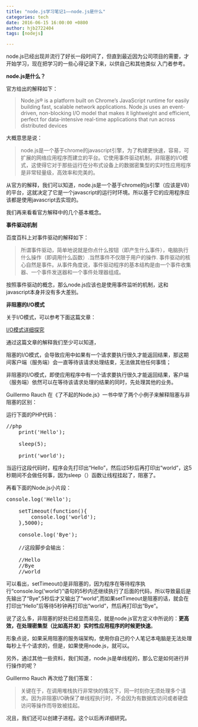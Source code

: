 ```yaml
---
title: "node.js学习笔记1——node.js是什么"
categories: tech
date: 2016-06-15 16:00:00 +0800
author: hjb2722404
tags: [nodejs]

---
```


node.js已经出现并流行了好长一段时间了，但直到最近因为公司项目的需要，才开始学习，现在把学习的一些心得记录下来，以供自己和其他类似 入门者参考。

**node.js是什么？**

官方给出的解释如下：  

<blockquote>
  Node.js® is a platform built on Chrome’s JavaScript runtime for easily     
  building fast, scalable network applications. Node.js uses an     
  event-driven, non-blocking I/O model that makes it lightweight and     
  efficient, perfect for data-intensive real-time applications that run     
  across distributed devices
</blockquote>

大概意思是说：

<blockquote>
  node.js是一个基于chrome的javascript引擎，为了构建更快速，容易，可扩展的网络应用程序而建立的平台。它使用事件驱动机制，非阻塞的I/O模式，这使得它对于那些运行在分布式设备上的数据密集型的实时性应用程序是非常轻量级，高效率和完美的。
</blockquote>

从官方的解释，我们可以知道，node.js是一个基于chrome的js引擎（应该是V8）的平台，这就决定了它是一个javascript的运行时环境。所以基于它的应用程序应该都是使用javascript去实现的。

我们再来看看官方解释中的几个基本概念。

**事件驱动机制**

百度百科上对事件驱动的解释如下：

<blockquote>
  所谓事件驱动，简单地说就是你点什么按钮（即产生什么事件），电脑执行什么操作（即调用什么函数）.当然事件不仅限于用户的操作.     
  事件驱动的核心自然是事件。从事件角度说，事件驱动程序的基本结构是由一个事件收集器、一个事件发送器和一个事件处理器组成。
</blockquote>

按照事件驱动的概念，那么node.js应该也是使用事件监听的机制，这和javascript本身并没有多大差别。

**非阻塞的I/O模式**

关于I/O模式，可以参考下面这篇文章：

[I/O模式详细探究][1]

通过这篇文章的解释我们至少可以知道，

阻塞的I/O模式，会导致应用中如果有一个请求要执行很久才能返回结果，那这期间客户端（服务端）会一直等待该请求处理结束，无法做其他任何事情；

非阻塞的I/O模式，即使应用程序中有一个请求要执行很久才能返回结果，客户端（服务端）依然可以在等待该请求处理的结果的同时，先处理其他的业务。

Guillermo Rauch 在《了不起的Node.js》一书中举了两个小例子来解释阻塞与非阻塞的区别：

运行下面的PHP代码：

<pre class="prettyprint"><span class="hljs-comment">//php</span>
    <span class="hljs-function">print(<span class="hljs-string">'Hello'</span>)</span>;

    <span class="hljs-function">sleep(<span class="hljs-number">5</span>)</span>;

    <span class="hljs-function">print(<span class="hljs-string">'world'</span>)</span>;</pre>

当运行这段代码时，程序会先打印出“Hello”，然后过5秒后再打印出“world”，这5秒期间不会做任何事，因为sleep（）函数让线程挂起了，阻塞了。

再看下面的Node.js小片段：

<pre class="prettyprint">console.<span class="hljs-keyword">log</span>(<span class="hljs-string">'Hello'</span>);

    setTimeout(function(){
        console.<span class="hljs-keyword">log</span>(<span class="hljs-string">'world'</span>);
    },<span class="hljs-number">5000</span>);

    console.<span class="hljs-keyword">log</span>(<span class="hljs-string">'Bye'</span>);

    <span class="hljs-comment">//这段脚步会输出：</span>

    <span class="hljs-comment">//Hello</span>
    <span class="hljs-comment">//Bye</span>
    <span class="hljs-comment">//world</span></pre>

可以看出，setTimeout()是非阻塞的，因为程序在等待程序执行“console.log(‘world’)”语句的5秒内还继续执行了后面的代码，所以导致最后是先输出了“Bye”,5秒后才又输出了“world”,而如果setTimeout是阻塞的话，就会在打印出“Hello”后等待5秒钟再打印出“world”，然后再打印出“Bye”。

说了这么多，非阻塞的好处已经显而易见，就是node.js官方定义中所说的：**更高效，在处理密集型（比如高并发）实时性应用程序的时候更快速**。

形象点说，如果采用阻塞的服务端架构，使用你自己的个人笔记本电脑是无法处理每秒上千个请求的，但是，如果使用node.js，就可以。

另外，通过其他一些资料，我们知道，node.js是单线程的，那么它是如何进行并行操作的呢？

Guillermo Rauch 再次给了我们答案：

<blockquote>
  关键在于，在调用堆栈执行非常快的情况下，同一时刻你无须处理多个请求。因为非阻塞I/O确保了单线程执行时，不会因为有数据库访问或者硬盘访问等操作而导致被挂起。
</blockquote>

况且，我们还可以创建子进程。这个以后再详细研究。

[1]: http://www.cnblogs.com/renxs/p/3683189.html
